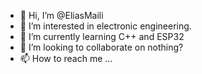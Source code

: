 - 👋 Hi, I’m @EliasMaili
- 👀 I’m interested in electronic engineering.
- 🌱 I’m currently learning C++ and ESP32
- 💞️ I’m looking to collaborate on nothing?
- 📫 How to reach me ...

<!---
EliasMaili/EliasMaili is a ✨ special ✨ repository because its `README.md` (this file) appears on your GitHub profile.
You can click the Preview link to take a look at your changes.
--->
